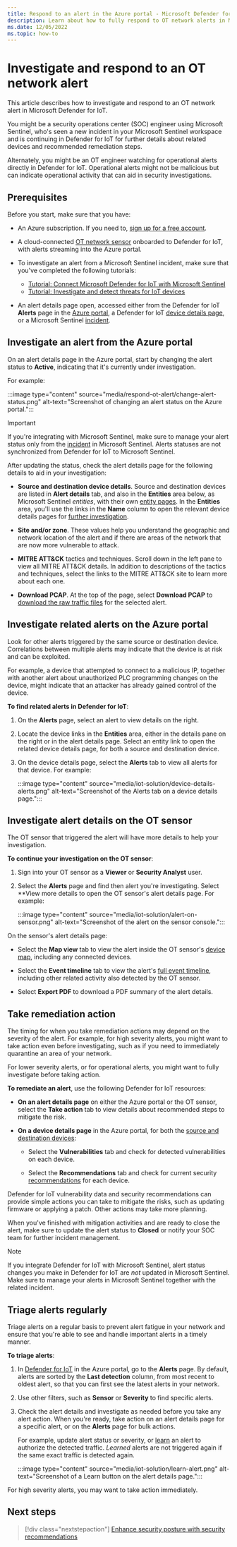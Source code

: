 ```yaml
---
title: Respond to an alert in the Azure portal - Microsoft Defender for IoT
description: Learn about how to fully respond to OT network alerts in Microsoft Defender for IoT.
ms.date: 12/05/2022
ms.topic: how-to
---
```


# Investigate and respond to an OT network alert

This article describes how to investigate and respond to an OT network alert in Microsoft Defender for IoT.

You might be a security operations center (SOC) engineer using Microsoft Sentinel, who's seen a new incident in your Microsoft Sentinel workspace and is continuing in Defender for IoT for further details about related devices and recommended remediation steps.

Alternately, you might be an OT engineer watching for operational alerts directly in Defender for IoT. Operational alerts might not be malicious but can indicate operational activity that can aid in security investigations.

## Prerequisites

Before you start, make sure that you have:

- An Azure subscription. If you need to, [sign up for a free account](https://azure.microsoft.com/free/).

- A cloud-connected [OT network sensor](onboard-sensors.md) onboarded to Defender for IoT, with alerts streaming into the Azure portal.

- To investigate an alert from a Microsoft Sentinel incident, make sure that you've completed the following tutorials:

    - [Tutorial: Connect Microsoft Defender for IoT with Microsoft Sentinel](iot-solution.md)
    - [Tutorial: Investigate and detect threats for IoT devices](iot-advanced-threat-monitoring.md)

- An alert details page open, accessed either from the Defender for IoT **Alerts** page in the [Azure portal](how-to-manage-cloud-alerts.md), a Defender for IoT [device details page](how-to-manage-device-inventory-for-organizations.md#view-the-device-inventory), or a Microsoft Sentinel [incident](../../sentinel/investigate-incidents.md).

## Investigate an alert from the Azure portal

On an alert details page in the Azure portal, start by changing the alert status to **Active**, indicating that it's currently under investigation.

For example:

:::image type="content" source="media/respond-ot-alert/change-alert-status.png" alt-text="Screenshot of changing an alert status on the Azure portal.":::

> [!IMPORTANT]
> If you're integrating with Microsoft Sentinel, make sure to manage your alert status only from the [incident](../../sentinel/investigate-incidents.md) in Microsoft Sentinel. Alerts statuses are not synchronized from Defender for IoT to Microsoft Sentinel.


After updating the status, check the alert details page for the following details to aid in your investigation:

- **Source and destination device details**. Source and destination devices are listed in **Alert details** tab, and also in the **Entities** area below, as Microsoft Sentinel *entities*, with their own [entity pages](iot-advanced-threat-monitoring.md#investigate-further-with-iot-device-entities). In the **Entities** area, you'll use the links in the **Name** column to open the relevant device details pages for [further investigation](#investigate-related-alerts-on-the-azure-portal).

- **Site and/or zone**. These values help you understand the geographic and network location of the alert and if there are areas of the network that are now more vulnerable to attack.

- **MITRE ATT&CK** tactics and techniques. Scroll down in the left pane to view all MITRE ATT&CK details. In addition to descriptions of the tactics and techniques, select the links to the MITRE ATT&CK site to learn more about each one.

- **Download PCAP**. At the top of the page, select **Download PCAP** to [download the raw traffic files](how-to-manage-cloud-alerts.md#access-alert-pcap-data) for the selected alert.

## Investigate related alerts on the Azure portal

Look for other alerts triggered by the same source or destination device. Correlations between multiple alerts may indicate that the device is at risk and can be exploited.

For example, a device that attempted to connect to a malicious IP, together with another alert about unauthorized PLC programming changes on the device, might indicate that an attacker has already gained control of the device.

**To find related alerts in Defender for IoT**:

1. On the **Alerts** page, select an alert to view details on the right.

1. Locate the device links in the **Entities** area, either in the details pane on the right or in the alert details page. Select an entity link to open the related device details page, for both a source and destination device.

1. On the device details page, select the **Alerts** tab to view all alerts for that device. For example:

    :::image type="content" source="media/iot-solution/device-details-alerts.png" alt-text="Screenshot of the Alerts tab on a device details page.":::

## Investigate alert details on the OT sensor

The OT sensor that triggered the alert will have more details to help your investigation.

**To continue your investigation on the OT sensor**:

1. Sign into your OT sensor as a **Viewer** or **Security Analyst** user.

1. Select the **Alerts** page and find then alert you're investigating. Select **View more details to open the OT sensor's alert details page. For example:

    :::image type="content" source="media/iot-solution/alert-on-sensor.png" alt-text="Screenshot of the alert on the sensor console.":::

On the sensor's alert details page:

- Select the **Map view** tab to view the alert inside the OT sensor's [device map](how-to-work-with-the-sensor-device-map.md), including any connected devices.

- Select the **Event timeline** tab to view the alert's [full event timeline](how-to-track-sensor-activity.md), including other related activity also detected by the OT sensor.

- Select **Export PDF** to download a PDF summary of the alert details.

## Take remediation action

The timing for when you take remediation actions may depend on the severity of the alert. For example, for high severity alerts, you might want to take action even before investigating, such as if you need to immediately quarantine an area of your network.

For lower severity alerts, or for operational alerts, you might want to fully investigate before taking action.

**To remediate an alert**, use the following Defender for IoT resources:

- **On an alert details page** on either the Azure portal or the OT sensor, select the **Take action** tab to view details about recommended steps to mitigate the risk.

- **On a device details page** in the Azure portal, for both the [source and destination devices](#investigate-an-alert-from-the-azure-portal):

    - Select the **Vulnerabilities** tab and check for detected vulnerabilities on each device.

    - Select the **Recommendations** tab and check for current security [recommendations](recommendations.md) for each device.

Defender for IoT vulnerability data and security recommendations can provide simple actions you can take to mitigate the risks, such as updating firmware or applying a patch. Other actions may take more planning.

When you've finished with mitigation activities and are ready to close the alert, make sure to update the alert status to **Closed** or notify your SOC team for further incident management.

> [!NOTE]
> If you integrate Defender for IoT with Microsoft Sentinel, alert status changes you make in Defender for IoT are *not* updated in Microsoft Sentinel. Make sure to manage your alerts in Microsoft Sentinel together with the related incident.

## Triage alerts regularly

Triage alerts on a regular basis to prevent alert fatigue in your network and ensure that you're able to see and handle important alerts in a timely manner.

**To triage alerts**:

1. In [Defender for IoT](https://portal.azure.com/#view/Microsoft_Azure_IoT_Defender/IoTDefenderDashboard/~/Getting_started) in the Azure portal, go to the **Alerts** page. By default, alerts are sorted by the **Last detection** column, from most recent to oldest alert, so that you can first see the latest alerts in your network.

1. Use other filters, such as **Sensor** or **Severity** to find specific alerts.

1. Check the alert details and investigate as needed before you take any alert action. When you're ready, take action on an alert details page for a specific alert, or on the **Alerts** page for bulk actions. 

    For example, update alert status or severity, or [learn](how-to-manage-the-alert-event.md#learn-and-unlearn-alert-traffic) an alert to authorize the detected traffic. *Learned* alerts are not triggered again if the same exact traffic is detected again.

    :::image type="content" source="media/iot-solution/learn-alert.png" alt-text="Screenshot of a Learn button on the alert details page.":::

For high severity alerts, you may want to take action immediately.

## Next steps

> [!div class="nextstepaction"]
> [Enhance security posture with security recommendations](recommendations.md)
